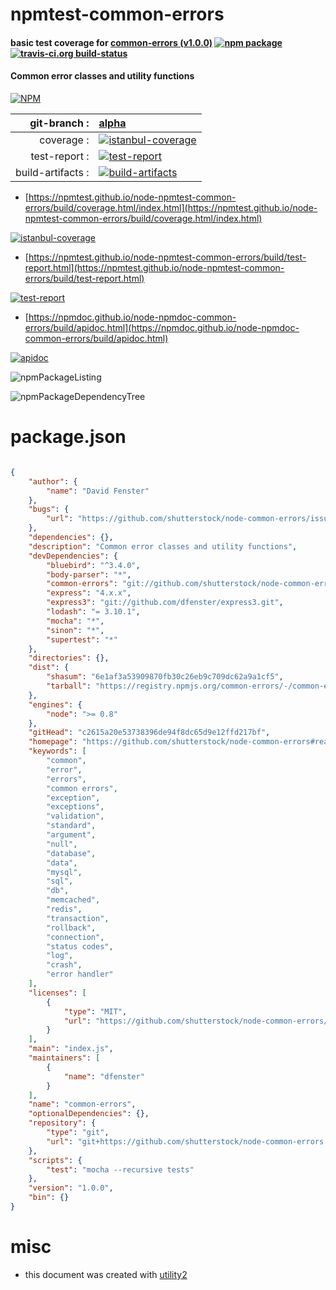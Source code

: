 # npmtest-common-errors

#### basic test coverage for  [common-errors (v1.0.0)](https://github.com/shutterstock/node-common-errors#readme)  [![npm package](https://img.shields.io/npm/v/npmtest-common-errors.svg?style=flat-square)](https://www.npmjs.org/package/npmtest-common-errors) [![travis-ci.org build-status](https://api.travis-ci.org/npmtest/node-npmtest-common-errors.svg)](https://travis-ci.org/npmtest/node-npmtest-common-errors)

#### Common error classes and utility functions

[![NPM](https://nodei.co/npm/common-errors.png?downloads=true&downloadRank=true&stars=true)](https://www.npmjs.com/package/common-errors)

| git-branch : | [alpha](https://github.com/npmtest/node-npmtest-common-errors/tree/alpha)|
|--:|:--|
| coverage : | [![istanbul-coverage](https://npmtest.github.io/node-npmtest-common-errors/build/coverage.badge.svg)](https://npmtest.github.io/node-npmtest-common-errors/build/coverage.html/index.html)|
| test-report : | [![test-report](https://npmtest.github.io/node-npmtest-common-errors/build/test-report.badge.svg)](https://npmtest.github.io/node-npmtest-common-errors/build/test-report.html)|
| build-artifacts : | [![build-artifacts](https://npmtest.github.io/node-npmtest-common-errors/glyphicons_144_folder_open.png)](https://github.com/npmtest/node-npmtest-common-errors/tree/gh-pages/build)|

- [https://npmtest.github.io/node-npmtest-common-errors/build/coverage.html/index.html](https://npmtest.github.io/node-npmtest-common-errors/build/coverage.html/index.html)

[![istanbul-coverage](https://npmtest.github.io/node-npmtest-common-errors/build/screenCapture.buildCi.browser.%252Ftmp%252Fbuild%252Fcoverage.lib.html.png)](https://npmtest.github.io/node-npmtest-common-errors/build/coverage.html/index.html)

- [https://npmtest.github.io/node-npmtest-common-errors/build/test-report.html](https://npmtest.github.io/node-npmtest-common-errors/build/test-report.html)

[![test-report](https://npmtest.github.io/node-npmtest-common-errors/build/screenCapture.buildCi.browser.%252Ftmp%252Fbuild%252Ftest-report.html.png)](https://npmtest.github.io/node-npmtest-common-errors/build/test-report.html)

- [https://npmdoc.github.io/node-npmdoc-common-errors/build/apidoc.html](https://npmdoc.github.io/node-npmdoc-common-errors/build/apidoc.html)

[![apidoc](https://npmdoc.github.io/node-npmdoc-common-errors/build/screenCapture.buildCi.browser.%252Ftmp%252Fbuild%252Fapidoc.html.png)](https://npmdoc.github.io/node-npmdoc-common-errors/build/apidoc.html)

![npmPackageListing](https://npmtest.github.io/node-npmtest-common-errors/build/screenCapture.npmPackageListing.svg)

![npmPackageDependencyTree](https://npmtest.github.io/node-npmtest-common-errors/build/screenCapture.npmPackageDependencyTree.svg)



# package.json

```json

{
    "author": {
        "name": "David Fenster"
    },
    "bugs": {
        "url": "https://github.com/shutterstock/node-common-errors/issues"
    },
    "dependencies": {},
    "description": "Common error classes and utility functions",
    "devDependencies": {
        "bluebird": "^3.4.0",
        "body-parser": "*",
        "common-errors": "git://github.com/shutterstock/node-common-errors.git#global_extend.v1",
        "express": "4.x.x",
        "express3": "git://github.com/dfenster/express3.git",
        "lodash": "= 3.10.1",
        "mocha": "*",
        "sinon": "*",
        "supertest": "*"
    },
    "directories": {},
    "dist": {
        "shasum": "6e1af3a53909870fb30c26eb9c709dc62a9a1cf5",
        "tarball": "https://registry.npmjs.org/common-errors/-/common-errors-1.0.0.tgz"
    },
    "engines": {
        "node": ">= 0.8"
    },
    "gitHead": "c2615a20e53738396de94f8dc65d9e12ffd217bf",
    "homepage": "https://github.com/shutterstock/node-common-errors#readme",
    "keywords": [
        "common",
        "error",
        "errors",
        "common errors",
        "exception",
        "exceptions",
        "validation",
        "standard",
        "argument",
        "null",
        "database",
        "data",
        "mysql",
        "sql",
        "db",
        "memcached",
        "redis",
        "transaction",
        "rollback",
        "connection",
        "status codes",
        "log",
        "crash",
        "error handler"
    ],
    "licenses": [
        {
            "type": "MIT",
            "url": "https://github.com/shutterstock/node-common-errors/raw/master/README.md"
        }
    ],
    "main": "index.js",
    "maintainers": [
        {
            "name": "dfenster"
        }
    ],
    "name": "common-errors",
    "optionalDependencies": {},
    "repository": {
        "type": "git",
        "url": "git+https://github.com/shutterstock/node-common-errors.git"
    },
    "scripts": {
        "test": "mocha --recursive tests"
    },
    "version": "1.0.0",
    "bin": {}
}
```



# misc
- this document was created with [utility2](https://github.com/kaizhu256/node-utility2)
